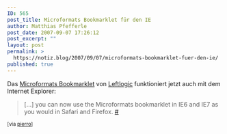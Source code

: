 ```yaml
---
ID: 565
post_title: Microformats Bookmarklet für den IE
author: Matthias Pfefferle
post_date: 2007-09-07 17:26:12
post_excerpt: ""
layout: post
permalink: >
  https://notiz.blog/2007/09/07/microformats-bookmarklet-fuer-den-ie/
published: true
---
```

Das <a href="http://notiz.blog/2007/06/23/microformats-bookmarklet/">Microformats Bookmarklet</a> von <a href="http://leftlogic.com/lounge/news/micrformats-bookmarket-for-ie/">Leftlogic</a> funktioniert jetzt auch mit dem Internet Explorer:

<blockquote>[...] you can now use the Microformats bookmarklet in IE6 and IE7 as you would in Safari and Firefox. <a href="http://leftlogic.com/lounge/news/micrformats-bookmarket-for-ie/">#</a></blockquote>

<small>[via <a href="http://twitter.com/Pierro/statuses/253007972">pierro</a>]</small>